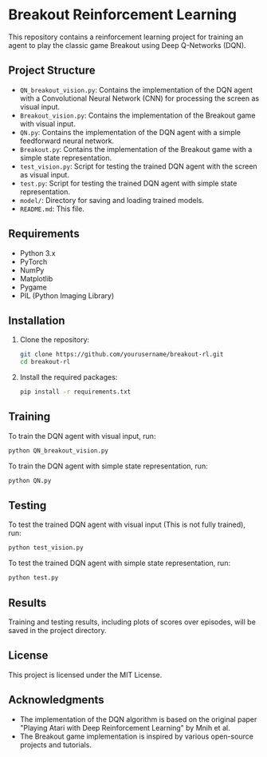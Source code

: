 # Breakout Reinforcement Learning

This repository contains a reinforcement learning project for training an agent to play the classic game Breakout using Deep Q-Networks (DQN).

## Project Structure

- `QN_breakout_vision.py`: Contains the implementation of the DQN agent with a Convolutional Neural Network (CNN) for processing the screen as visual input.
- `Breakout_vision.py`: Contains the implementation of the Breakout game with visual input.
- `QN.py`: Contains the implementation of the DQN agent with a simple feedforward neural network.
- `Breakout.py`: Contains the implementation of the Breakout game with a simple state representation.
- `test_vision.py`: Script for testing the trained DQN agent with the screen as visual input.
- `test.py`: Script for testing the trained DQN agent with simple state representation.
- `model/`: Directory for saving and loading trained models.
- `README.md`: This file.

## Requirements

- Python 3.x
- PyTorch
- NumPy
- Matplotlib
- Pygame
- PIL (Python Imaging Library)

## Installation

1. Clone the repository:

   ```sh
   git clone https://github.com/yourusername/breakout-rl.git
   cd breakout-rl
   ```

2. Install the required packages:
   ```sh
   pip install -r requirements.txt
   ```

## Training

To train the DQN agent with visual input, run:

```sh
python QN_breakout_vision.py
```

To train the DQN agent with simple state representation, run:

```sh
python QN.py
```

## Testing

To test the trained DQN agent with visual input (This is not fully trained), run:

```sh
python test_vision.py
```

To test the trained DQN agent with simple state representation, run:

```sh
python test.py
```

## Results

Training and testing results, including plots of scores over episodes, will be saved in the project directory.

## License

This project is licensed under the MIT License.

## Acknowledgments

- The implementation of the DQN algorithm is based on the original paper "Playing Atari with Deep Reinforcement Learning" by Mnih et al.
- The Breakout game implementation is inspired by various open-source projects and tutorials.
